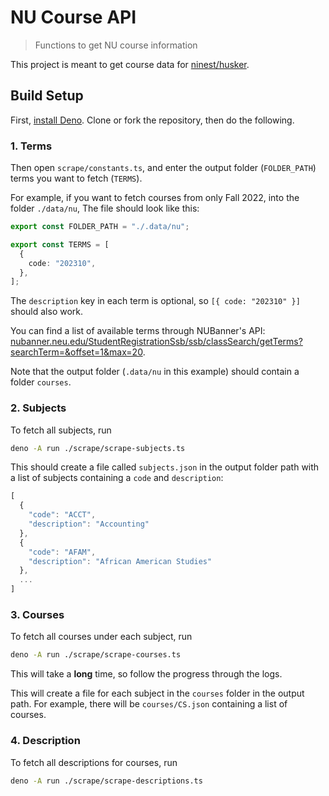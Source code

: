 # NU Course API

> Functions to get NU course information

This project is meant to get course data for [ninest/husker](https://github.com/ninest/husker).

## Build Setup

First, [install Deno](https://deno.land/manual/getting_started/installation). Clone or fork the repository, then do the following.

### 1. Terms

Then open `scrape/constants.ts`, and enter the output folder (`FOLDER_PATH`) terms you want to fetch (`TERMS`).

For example, if you want to fetch courses from only Fall 2022, into the folder `./data/nu`, The file should look like this:

```ts
export const FOLDER_PATH = "./.data/nu";

export const TERMS = [
  {
    code: "202310",
  },
];
```

The `description` key in each term is optional, so `[{ code: "202310" }]` should also work. 

You can find a list of available terms through NUBanner's API: [nubanner.neu.edu/StudentRegistrationSsb/ssb/classSearch/getTerms?searchTerm=&offset=1&max=20](https://nubanner.neu.edu/StudentRegistrationSsb/ssb/classSearch/getTerms?searchTerm=&offset=1&max=20).

Note that the output folder (`.data/nu` in this example) should contain a folder `courses`.

### 2. Subjects

To fetch all subjects, run 

```bash
deno -A run ./scrape/scrape-subjects.ts
```

This should create a file called `subjects.json` in the output folder path with a list of subjects containing a `code` and `description`:

```ts
[
  {
    "code": "ACCT",
    "description": "Accounting"
  },
  {
    "code": "AFAM",
    "description": "African American Studies"
  },
  ...
]
```

### 3. Courses

To fetch all courses under each subject, run

```bash
deno -A run ./scrape/scrape-courses.ts
```

This will take a **long** time, so follow the progress through the logs. 

This will create a file for each subject in the `courses` folder in the output path. For example, there will be `courses/CS.json` containing a list of courses.

### 4. Description

To fetch all descriptions for courses, run

```bash
deno -A run ./scrape/scrape-descriptions.ts
```
